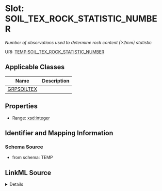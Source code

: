 # Slot: SOIL_TEX_ROCK_STATISTIC_NUMBER
_Number of observations used to determine rock content (>2mm) statistic_


URI: [TEMP:SOIL_TEX_ROCK_STATISTIC_NUMBER](https://example.org/TEMP/SOIL_TEX_ROCK_STATISTIC_NUMBER)



<!-- no inheritance hierarchy -->




## Applicable Classes

| Name | Description |
| --- | --- |
[GRPSOILTEX](GRPSOILTEX.md) | 






## Properties

* Range: [xsd:integer](xsd:integer)







## Identifier and Mapping Information







### Schema Source


* from schema: TEMP




## LinkML Source

<details>
```yaml
name: SOIL_TEX_ROCK_STATISTIC_NUMBER
description: Number of observations used to determine rock content (>2mm) statistic
from_schema: TEMP
rank: 1000
alias: SOIL_TEX_ROCK_STATISTIC_NUMBER
domain_of:
- GRP_SOIL_TEX
range: integer

```
</details>